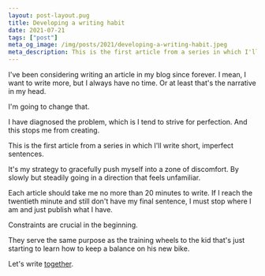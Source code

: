 ```yaml
---
layout: post-layout.pug
title: Developing a writing habit
date: 2021-07-21
tags: ["post"]
meta_og_image: /img/posts/2021/developing-a-writing-habit.jpeg
meta_description: This is the first article from a series in which I'll write short, imperfect sentences.
---
```


I've been considering writing an article in my blog since forever. I mean, I want to write more, but I always have no time. Or at least that's the narrative in my head.

I'm going to change that.

I have diagnosed the problem, which is I tend to strive for perfection. And this stops me from creating.

This is the first article from a series in which I'll write short, imperfect sentences.

It's my strategy to gracefully push myself into a zone of discomfort. By slowly but steadily going in a direction that feels unfamiliar.

Each article should take me no more than 20 minutes to write. If I reach the twentieth minute and still don't have my final sentence, I must stop where I am and just publish what I have.

Constraints are crucial in the beginning.

They serve the same purpose as the training wheels to the kid that's just starting to learn how to keep a balance on his new bike.

Let's write [together](https://twitter.com/Brslv).